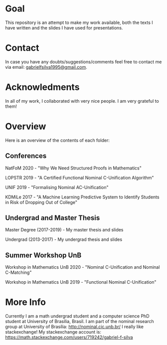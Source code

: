 # Goal
This repository is an attempt to make my work available, both the texts I have
written and the slides I have used for presentations. 

# Contact
In case you have any doubts/suggestions/comments feel free to contact me via email:
gabrielfsilva1995@gmail.com.

# Acknowledments
In all of my work, I collaborated with very nice people. I am very grateful to them!

# Overview
Here is an overview of the contents of each folder: 

## Conferences
NatFoM 2020 - "Why We Need Structured Proofs in Mathematics"

LOPSTR 2019 - "A Certified Functional Nominal C-Unification Algorithm"

UNIF 2019 - "Formalising Nominal AC-Unification"

KDMiLe 2017 - "A Machine Learning Predictive System to Identify Students in Risk of
          Dropping Out of College" <br>

## Undergrad and Master Thesis
Master Degree (2017-2019) - My master thesis and slides

Undergrad (2013-2017) - My undergrad thesis and slides <br>

## Summer Workshop UnB
Workshop in Mathematics UnB 2020 - "Nominal C-Unification and Nominal C-Matching"

Workshop in Mathematics UnB 2019 - "Functional Nominal C-Unification"

# More Info
Currently I am a math undergrad student and a computer science PhD student at University of Brasília, Brasil. 
I am part of the nominal research group at University of Brasília: http://nominal.cic.unb.br/ 
I really like stackexchange! My stackexchange account is: https://math.stackexchange.com/users/719242/gabriel-f-silva
